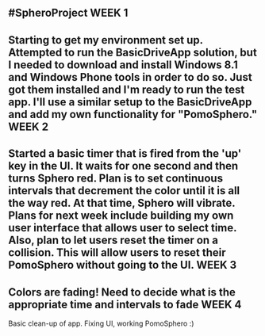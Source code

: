 
#SpheroProject
WEEK 1
------
Starting to get my environment set up. Attempted to run the BasicDriveApp solution, but I needed to download and install Windows 8.1 and Windows Phone tools in order to do so. Just got them installed and I'm ready to run the test app. I'll use a similar setup to the BasicDriveApp and add my own functionality for "PomoSphero."
WEEK 2
------
Started a basic timer that is fired from the 'up' key in the UI. It waits for one second and then turns Sphero red. Plan is to set continuous intervals that decrement the color until it is all the way red. At that time, Sphero will vibrate. Plans for next week include building my own user interface that allows user to select time. Also, plan to let users reset the timer on a collision. This will allow users to reset their PomoSphero without going to the UI.
WEEK 3
------
Colors are fading! Need to decide what is the appropriate time and intervals to fade
WEEK 4
------
Basic clean-up of app. Fixing UI, working PomoSphero :)